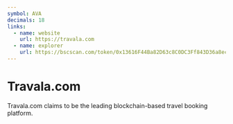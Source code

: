 ```yaml
---
symbol: AVA
decimals: 18
links:
  - name: website
    url: https://travala.com
  - name: explorer
    url: https://bscscan.com/token/0x13616F44Ba82D63c8C0DC3Ff843D36a8ec1c05a9
---
```


# Travala.com

Travala.com claims to be the leading blockchain-based travel booking platform.
